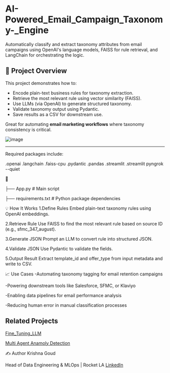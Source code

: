 # AI-Powered_Email_Campaign_Taxonomy-_Engine

Automatically classify and extract taxonomy attributes from email campaigns using OpenAI's language models, FAISS for rule retrieval, and LangChain for orchestrating the logic.
## 🚀 Project Overview

This project demonstrates how to:
- Encode plain-text business rules for taxonomy extraction.
- Retrieve the most relevant rule using vector similarity (FAISS).
- Use LLMs (via OpenAI) to generate structured taxonomy.
- Validate taxonomy output using Pydantic.
- Save results as a CSV for downstream use.

Great for automating **email marketing workflows** where taxonomy consistency is critical.

![image](https://github.com/user-attachments/assets/a574f56e-31df-4760-a9f1-21658c215bda)


---
Required packages include:

.openai
.langchain
.faiss-cpu
.pydantic
.pandas
.streamlit
.streamlit pyngrok --quiet


📁 

├── App.py               # Main script

├── requirements.txt      # Python package dependencies


💡 How It Works
1.Define Rules
Embed plain-text taxonomy rules using OpenAI embeddings.

2.Retrieve Rule
Use FAISS to find the most relevant rule based on source ID (e.g., sfmc_347_august).

3.Generate JSON
Prompt an LLM to convert rule into structured JSON.

4.Validate JSON
Use Pydantic to validate the fields.

5.Output Result
Extract template_id and offer_type from input metadata and write to CSV.

📈 Use Cases
-Automating taxonomy tagging for email retention campaigns

-Powering downstream tools like Salesforce, SFMC, or Klaviyo

-Enabling data pipelines for email performance analysis

-Reducing human error in manual classification processes


## Related Projects
[Fine_Tuning_LLM](https://github.com/krishnamami/Fine_Tuning_LLM)

[Multi Agent Anamoly Detection](https://github.com/krishnamami/Multi_Agent_Anamoly_Detection)

✍️ Author
Krishna Goud

Head of Data Engineering & MLOps | Rocket LA  [LinkedIn](https://www.linkedin.com/in/krishnagoud)

